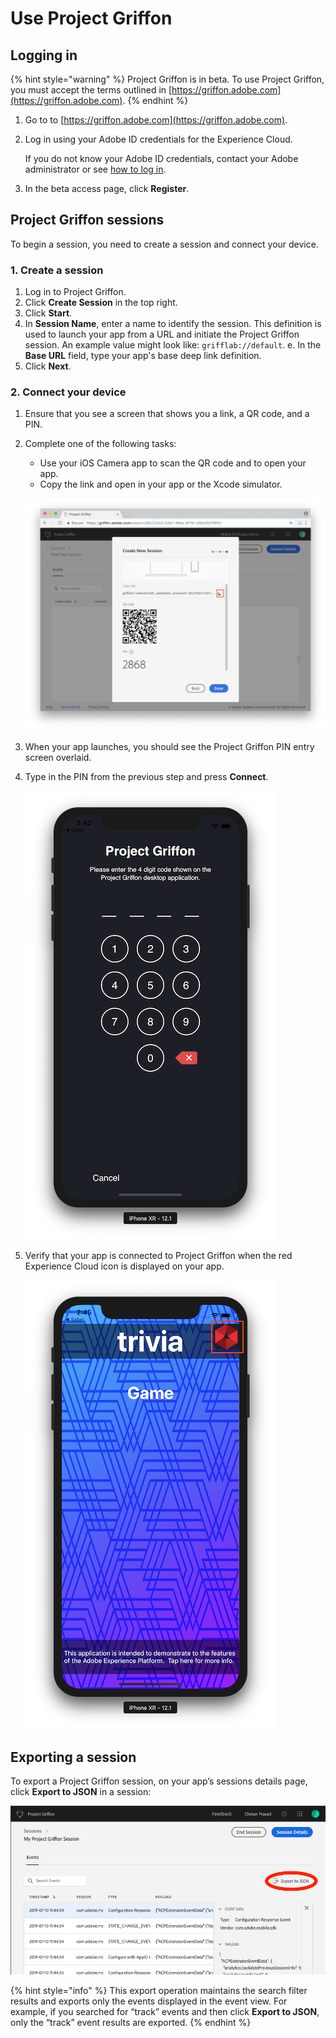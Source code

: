 # Use Project Griffon

## Logging in

{% hint style="warning" %}
Project Griffon is in beta. To use Project Griffon, you must accept the terms outlined in [https://griffon.adobe.com](https://griffon.adobe.com).
{% endhint %}

1. Go to to [https://griffon.adobe.com](https://griffon.adobe.com).
2. Log in using your Adobe ID credentials for the Experience Cloud.

   If you do not know your Adobe ID credentials, contact your Adobe administrator or see [how to log in](https://docs.adobe.com/content/help/en/core-services/interface/manage-users-and-products/getting-started-experience-cloud.html).

3. In the beta access page, click **Register**.

## Project Griffon sessions

To begin a session, you need to create a session and connect your device.

### 1. Create a session

1. Log in to Project Griffon.
2. Click **Create Session** in the top right.
3. Click **Start**.
4. In **Session Name**, enter a name to identify the session. This definition is used to launch your app from a URL and initiate the Project Griffon session. An example value might look like: `grifflab://default`. e. In the **Base URL** field, type your app's base deep link definition.
5. Click **Next**.

### 2. Connect your device

1. Ensure that you see a screen that shows you a link, a QR code, and a PIN. 
2. Complete one of the following tasks:

   * Use your iOS Camera app to scan the QR code and to open your app.
   * Copy the link and open in your app or the Xcode simulator.

   ![](../../../.gitbook/assets/image-3.png)

3. When your app launches, you should see the Project Griffon PIN entry screen overlaid.
4. Type in the PIN from the previous step and press **Connect**.

   ![](../../../.gitbook/assets/image-6.png)

5. Verify that your app is connected to Project Griffon when the red Experience Cloud icon is displayed on your app.

   ![](../../../.gitbook/assets/image-8.png)

## Exporting a session

To export a Project Griffon session, on your app’s sessions details page, click **Export to JSON** in a session:

![](../../../.gitbook/assets/screen-shot-2019-07-10-at-4.07.02-pm.png)

{% hint style="info" %}
This export operation maintains the search filter results and exports only the events displayed in the event view. For example, if you searched for “track” events and then click **Export to JSON**, only the “track” event results are exported.
{% endhint %}

